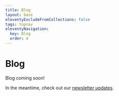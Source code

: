 ```yaml
---
title: Blog
layout: base
eleventyExcludeFromCollections: false
tags: topnav
eleventyNavigation:
  key: Blog
  order: 4
---
```


# Blog

Blog coming soon!

In the meantime, check out our [newsletter updates](https://us18.campaign-archive.com/home/?u=0c29ba931321d2f058c904c06&id=fe7ffaf52c).
